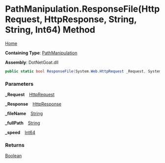 # PathManipulation\.ResponseFile\(HttpRequest, HttpResponse, String, String, Int64\) Method

[Home](../../../../../README.md)

**Containing Type**: [PathManipulation](../README.md)

**Assembly**: DotNetGoat\.dll

```csharp
public static bool ResponseFile(System.Web.HttpRequest _Request, System.Web.HttpResponse _Response, string _fileName, string _fullPath, long _speed)
```

### Parameters

**\_Request** &ensp; [HttpRequest](https://docs.microsoft.com/en-us/dotnet/api/system.web.httprequest)

**\_Response** &ensp; [HttpResponse](https://docs.microsoft.com/en-us/dotnet/api/system.web.httpresponse)

**\_fileName** &ensp; [String](https://docs.microsoft.com/en-us/dotnet/api/system.string)

**\_fullPath** &ensp; [String](https://docs.microsoft.com/en-us/dotnet/api/system.string)

**\_speed** &ensp; [Int64](https://docs.microsoft.com/en-us/dotnet/api/system.int64)

### Returns

[Boolean](https://docs.microsoft.com/en-us/dotnet/api/system.boolean)

